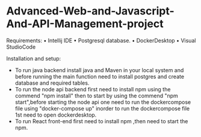 # Advanced-Web-and-Javascript-And-API-Management-project
Requirements: 
• Intellij IDE 
• Postgresql database.
• DockerDesktop
• Visual StudioCode

Installation and setup:

 * To run java backend install java and Maven in your local system and before running the main function need to install postgres and create database and required tables.
 * To run the node api backend first need to install npm using the commend "npm install" then to start by using the commend "npm start",before starting the node api one  need to run the dockercompose file using "docker-compose up" inorder to run the dockercompose file 1st need to open dockerdesktop.
 * To run React front-end first need to install npm ,then need to start the npm.
  
